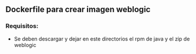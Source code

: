 ## Dockerfile para crear imagen weblogic
### Requisitos:
- Se deben descargar y dejar en este directorios el rpm de java y el zip de weblogic

